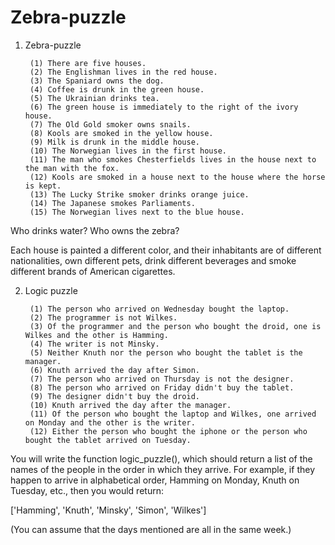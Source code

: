 # Zebra-puzzle

1. Zebra-puzzle
  
        (1) There are five houses.
        (2) The Englishman lives in the red house.
        (3) The Spaniard owns the dog.
        (4) Coffee is drunk in the green house.
        (5) The Ukrainian drinks tea.
        (6) The green house is immediately to the right of the ivory house.
        (7) The Old Gold smoker owns snails.
        (8) Kools are smoked in the yellow house.
        (9) Milk is drunk in the middle house.
        (10) The Norwegian lives in the first house.
        (11) The man who smokes Chesterfields lives in the house next to the man with the fox.
        (12) Kools are smoked in a house next to the house where the horse is kept.
        (13) The Lucky Strike smoker drinks orange juice.
        (14) The Japanese smokes Parliaments.
        (15) The Norwegian lives next to the blue house.

Who drinks water? Who owns the zebra?

Each house is painted a different color, and their inhabitants are of different nationalities, own different pets, drink different beverages and smoke different brands of American cigarettes.

2. Logic puzzle

        (1) The person who arrived on Wednesday bought the laptop.
        (2) The programmer is not Wilkes.
        (3) Of the programmer and the person who bought the droid, one is Wilkes and the other is Hamming. 
        (4) The writer is not Minsky.
        (5) Neither Knuth nor the person who bought the tablet is the manager.
        (6) Knuth arrived the day after Simon.
        (7) The person who arrived on Thursday is not the designer.
        (8) The person who arrived on Friday didn't buy the tablet.
        (9) The designer didn't buy the droid.
        (10) Knuth arrived the day after the manager.
        (11) Of the person who bought the laptop and Wilkes, one arrived on Monday and the other is the writer.
        (12) Either the person who bought the iphone or the person who bought the tablet arrived on Tuesday.

You will write the function logic_puzzle(), which should return a list of the names of the people in the order in which they arrive. 
For example, if they happen to arrive in alphabetical order, Hamming on Monday, Knuth on Tuesday, etc., then you would return:

['Hamming', 'Knuth', 'Minsky', 'Simon', 'Wilkes']

(You can assume that the days mentioned are all in the same week.)
